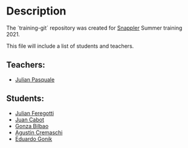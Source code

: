# Description

The ´training-git´ repository was created for [Snappler](https://www.snappler.com) Summer training 2021.

This file will include a list of students and teachers.

## Teachers:
- [Julian Pasquale](https://github.com/JulianPasquale)

## Students:
- [Julian Feregotti](https://github.com/julianfere)
- [Juan Cabot](https://github.com/cabotjuan)
- [Gonza Bilbao](https://github.com/gonnicobilbao)
- [Agustin Cremaschi](https://github.com/AgusCremaschi)
- [Eduardo Gonik](https://github.com/egonik-unlp)

